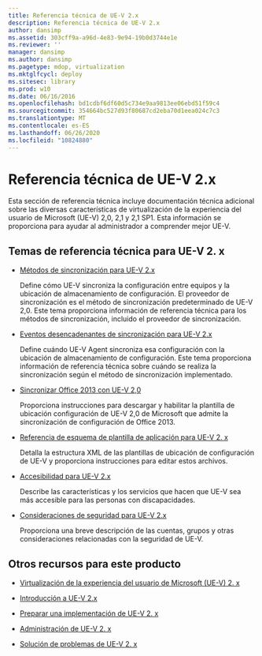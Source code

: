 ```yaml
---
title: Referencia técnica de UE-V 2.x
description: Referencia técnica de UE-V 2.x
author: dansimp
ms.assetid: 303cff9a-a96d-4e83-9e94-19b0d3744e1e
ms.reviewer: ''
manager: dansimp
ms.author: dansimp
ms.pagetype: mdop, virtualization
ms.mktglfcycl: deploy
ms.sitesec: library
ms.prod: w10
ms.date: 06/16/2016
ms.openlocfilehash: bd1cdbf6df60d5c734e9aa9813ee06ebd51f59c4
ms.sourcegitcommit: 354664bc527d93f80687cd2eba70d1eea024c7c3
ms.translationtype: MT
ms.contentlocale: es-ES
ms.lasthandoff: 06/26/2020
ms.locfileid: "10824880"
---
```

# Referencia técnica de UE-V 2.x


Esta sección de referencia técnica incluye documentación técnica adicional sobre las diversas características de virtualización de la experiencia del usuario de Microsoft (UE-V) 2,0, 2,1 y 2,1 SP1. Esta información se proporciona para ayudar al administrador a comprender mejor UE-V.

## Temas de referencia técnica para UE-V 2. x


-   [Métodos de sincronización para UE-V 2.x](sync-methods-for-ue-v-2x-both-uevv2.md)

    Define cómo UE-V sincroniza la configuración entre equipos y la ubicación de almacenamiento de configuración. El proveedor de sincronización es el método de sincronización predeterminado de UE-V 2,0. Este tema proporciona información de referencia técnica para los métodos de sincronización, incluido el proveedor de sincronización.

-   [Eventos desencadenantes de sincronización para UE-V 2.x](sync-trigger-events-for-ue-v-2x-both-uevv2.md)

    Define cuándo UE-V Agent sincroniza esa configuración con la ubicación de almacenamiento de configuración. Este tema proporciona información de referencia técnica sobre cuándo se realiza la sincronización según el método de sincronización implementado.

-   [Sincronizar Office 2013 con UE-V 2,0](synchronizing-office-2013-with-ue-v-20-both-uevv2.md)

    Proporciona instrucciones para descargar y habilitar la plantilla de ubicación configuración de UE-V 2,0 de Microsoft que admite la sincronización de configuración de Office 2013.

-   [Referencia de esquema de plantilla de aplicación para UE-V 2. x](application-template-schema-reference-for-ue-v-2x-both-uevv2.md)

    Detalla la estructura XML de las plantillas de ubicación de configuración de UE-V y proporciona instrucciones para editar estos archivos.

-   [Accesibilidad para UE-V 2.x](accessibility-for-ue-v-2x-both-uevv2.md)

    Describe las características y los servicios que hacen que UE-V sea más accesible para las personas con discapacidades.

-   [Consideraciones de seguridad para UE-V 2.x](security-considerations-for-ue-v-2x-both-uevv2.md)

    Proporciona una breve descripción de las cuentas, grupos y otras consideraciones relacionadas con la seguridad de UE-V.

## Otros recursos para este producto


-   [Virtualización de la experiencia del usuario de Microsoft (UE-V) 2. x](index.md)

-   [Introducción a UE-V 2.x](get-started-with-ue-v-2x-new-uevv2.md)

-   [Preparar una implementación de UE-V 2. x](prepare-a-ue-v-2x-deployment-new-uevv2.md)

-   [Administración de UE-V 2. x](administering-ue-v-2x-new-uevv2.md)

-   [Solución de problemas de UE-V 2. x](troubleshooting-ue-v-2x-both-uevv2.md)






 

 





